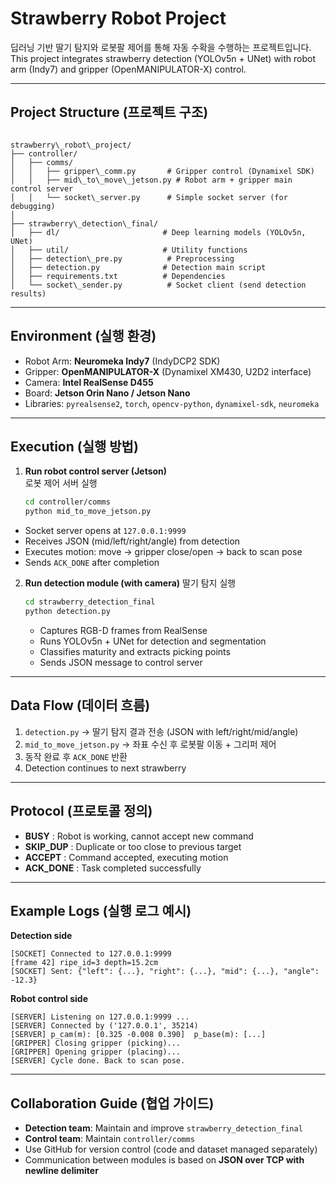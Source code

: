 # Strawberry Robot Project

딥러닝 기반 딸기 탐지와 로봇팔 제어를 통해 자동 수확을 수행하는 프로젝트입니다.  
This project integrates strawberry detection (YOLOv5n + UNet) with robot arm (Indy7) and gripper (OpenMANIPULATOR-X) control.

---

## Project Structure (프로젝트 구조)

```

strawberry\_robot\_project/
├── controller/
│   ├── comms/
│   │   ├── gripper\_comm.py       # Gripper control (Dynamixel SDK)
│   │   ├── mid\_to\_move\_jetson.py # Robot arm + gripper main control server
│   │   └── socket\_server.py      # Simple socket server (for debugging)
│
├── strawberry\_detection\_final/
│   ├── dl/                       # Deep learning models (YOLOv5n, UNet)
│   ├── util/                     # Utility functions
│   ├── detection\_pre.py          # Preprocessing
│   ├── detection.py              # Detection main script
│   ├── requirements.txt          # Dependencies
│   └── socket\_sender.py          # Socket client (send detection results)

````

---

## Environment (실행 환경)

- Robot Arm: **Neuromeka Indy7** (IndyDCP2 SDK)
- Gripper: **OpenMANIPULATOR-X** (Dynamixel XM430, U2D2 interface)
- Camera: **Intel RealSense D455**
- Board: **Jetson Orin Nano / Jetson Nano**
- Libraries: `pyrealsense2`, `torch`, `opencv-python`, `dynamixel-sdk`, `neuromeka`

---

## Execution (실행 방법)

1. **Run robot control server (Jetson)**  
   로봇 제어 서버 실행
   ```bash
   cd controller/comms
   python mid_to_move_jetson.py


* Socket server opens at `127.0.0.1:9999`
* Receives JSON (mid/left/right/angle) from detection
* Executes motion: move → gripper close/open → back to scan pose
* Sends `ACK_DONE` after completion

2. **Run detection module (with camera)**
   딸기 탐지 실행

   ```bash
   cd strawberry_detection_final
   python detection.py
   ```

   * Captures RGB-D frames from RealSense
   * Runs YOLOv5n + UNet for detection and segmentation
   * Classifies maturity and extracts picking points
   * Sends JSON message to control server

---

## Data Flow (데이터 흐름)

1. `detection.py` → 딸기 탐지 결과 전송 (JSON with left/right/mid/angle)
2. `mid_to_move_jetson.py` → 좌표 수신 후 로봇팔 이동 + 그리퍼 제어
3. 동작 완료 후 `ACK_DONE` 반환
4. Detection continues to next strawberry

---

## Protocol (프로토콜 정의)

* **BUSY** : Robot is working, cannot accept new command
* **SKIP\_DUP** : Duplicate or too close to previous target
* **ACCEPT** : Command accepted, executing motion
* **ACK\_DONE** : Task completed successfully

---

## Example Logs (실행 로그 예시)

**Detection side**

```
[SOCKET] Connected to 127.0.0.1:9999
[frame 42] ripe_id=3 depth=15.2cm
[SOCKET] Sent: {"left": {...}, "right": {...}, "mid": {...}, "angle": -12.3}
```

**Robot control side**

```
[SERVER] Listening on 127.0.0.1:9999 ...
[SERVER] Connected by ('127.0.0.1', 35214)
[SERVER] p_cam(m): [0.325 -0.008 0.390]  p_base(m): [...]
[GRIPPER] Closing gripper (picking)...
[GRIPPER] Opening gripper (placing)...
[SERVER] Cycle done. Back to scan pose.
```

---

## Collaboration Guide (협업 가이드)

* **Detection team**: Maintain and improve `strawberry_detection_final`
* **Control team**: Maintain `controller/comms`
* Use GitHub for version control (code and dataset managed separately)
* Communication between modules is based on **JSON over TCP with newline delimiter**

